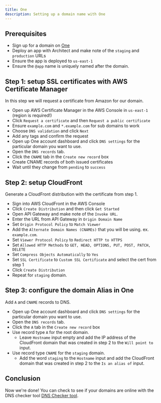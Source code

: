 ```yaml
---
title: One
description: Setting up a domain name with One
---
```


## Prerequisites

- Sign up for a domain on [One](https://www.one.com/en/domain)
- Deploy an app with Architect and make note of the `staging` and `production` URLs
- Ensure the app is deployed to `us-east-1`
- Ensure the `@app` name is uniquely named after the domain.

## Step 1: setup SSL certificates with AWS Certificate Manager

In this step we will request a certificate from Amazon for our domain.

- Open up AWS Certificate Manager in the AWS Console in `us-east-1` (region is required!)
- Click `Request a certificate` and then `Request a public certificate`
- Ensure `example.com` and `*.example.com` for sub domains to work
- Choose `DNS validation` and click `Next`
- Add any tags and confirm the request
- Open up One account dashboard and click `DNS settings` for the particular domain you want to use.
- Open the `DNS records` tab.
- Click the `CNAME` tab in the `Create new record` box
- Create CNAME records of both issued certificates
- Wait until they change from `pending` to `success`

## Step 2: setup CloudFront

Generate a CloudFront distribution with the certificate from step 1.

- Sign into AWS CloudFront in the AWS Console
- Click `Create Distribution` and then click `Get Started`
- Open API Gateway and make note of the `Invoke URL`.
- Enter the URL from API Gateway in `Origin Domain Name`
- Set `Origin Protocol Policy` to `Match Viewer`
- Add the `Alternate Domain Names (CNAMEs)` that you will be using. ex. `example.com`.
- Set `Viewer Protocol Policy` to `Redirect HTTP to HTTPS`
- Set `Allowed HTTP Methods` to `GET, HEAD, OPTIONS, PUT, POST, PATCH, DELETE`
- Set `Compress Objects Automatically` to `Yes`
- Set `SSL Certificate` to `Custom SSL Certificate` and select the cert from step 1
- Click `Create Distribution`
- Repeat for `staging` domain.

## Step 3: configure the domain Alias in One

Add `A` and `CNAME` records to DNS.

- Open up One account dashboard and click `DNS settings` for the particular domain you want to use.
- Open the `DNS records` tab.
- Click the `A` tab in the `Create new record` box
- Use record type `A` for the root domain.
    - Leave `Hostname` input empty and add the IP address of the CloudFront domain that was created in step 2 to the `Will point to` input.
- Use record type `CNAME` for the `staging` domain.
    - Add the word `staging` to the `Hostname` input and add the CloudFront domain that was created in step 2 to the `Is an alias of` input.

## Conclusion

Now we're done! You can check to see if your domains are online with the DNS checker tool [DNS Checker tool](https://dnschecker.org/).
